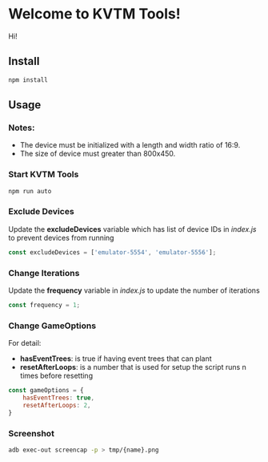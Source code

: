 # Welcome to KVTM Tools!
Hi!

## Install
```sh
npm install
```

## Usage

### Notes:
- The device must be initialized with a length and width ratio of 16:9.
- The size of device must greater than 800x450.

### Start KVTM Tools
```sh
npm run auto
```

### Exclude Devices
Update the **excludeDevices** variable which has list of device IDs in *index.js* to prevent devices from running
```js
const excludeDevices = ['emulator-5554', 'emulator-5556'];
```

### Change Iterations
Update the **frequency** variable in *index.js* to update the number of iterations
```js
const frequency = 1;
```

### Change GameOptions
For detail: 
- **hasEventTrees**: is true if having event trees that can plant
- **resetAfterLoops**: is a number that is used for setup the script runs n times before resetting

```js
const gameOptions = {
    hasEventTrees: true,
    resetAfterLoops: 2,
}
```

### Screenshot
```sh
adb exec-out screencap -p > tmp/{name}.png
```
